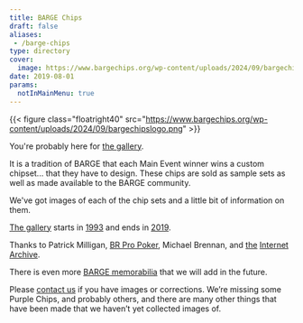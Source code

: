 ```yaml
---
title: BARGE Chips
draft: false
aliases: 
 - /barge-chips
type: directory
cover:
  image: https://www.bargechips.org/wp-content/uploads/2024/09/bargechipslogo.png
date: 2019-08-01
params:
  notInMainMenu: true
---
```


{{< figure class="floatright40"
    src="https://www.bargechips.org/wp-content/uploads/2024/09/bargechipslogo.png" >}}

You're probably here for [the gallery](gallery/).

It is a tradition of BARGE that each Main Event winner wins a custom
chipset... that they have to design.  These chips are sold as sample sets as well
as made available to the BARGE community.

We've got images of each of the chip sets and a little bit of information on
them.

[The gallery](gallery/) starts in [1993](gallery/1993/) and ends in [2019](gallery/2019/).

Thanks to Patrick Milligan, 
[BR Pro Poker](https://brpropoker.com/),
Michael Brennan,
and 
[the](https://web.archive.org/web/20120811021227/http://bargechips.acesquared.com/)
[Internet](https://web.archive.org/web/20120623142829/http://www.pokerart.com/)
[Archive](https://web.archive.org/web/20180902101041/https://bargechips.org/).

There is even more [BARGE memorabilia](../memorabilia//) that we will add in the future. 

Please [contact us](mailto:tim.showalter@gmail.com) if you have images or
corrections. We&#8217;re missing some Purple Chips, and probably others, and
there are many other things that have been made that we haven&#8217;t yet
collected images of.
